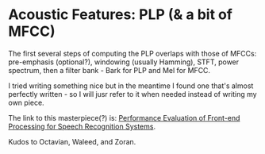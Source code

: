 # Acoustic Features: PLP (\& a bit of MFCC)

The first several steps of computing the PLP overlaps with those of MFCCs: pre-emphasis (optional?), windowing (usually Hamming), STFT, power spectrum, then a filter bank - Bark for PLP and Mel for MFCC. 

I tried writing something nice but in the meantime I found one that's almost perfectly written - so I will jusr refer to it when needed instead of writing my own piece.

The link to this masterpiece(?) is: [Performance Evaluation of Front-end Processing for Speech Recognition
Systems](https://www.researchgate.net/publication/252254498_Performance_Evaluation_of_Front-end_Processing_for_Speech_Recognition_Systems?enrichId=rgreq-b977083292394bb811ae4ca2fbd6078f-XXX&enrichSource=Y292ZXJQYWdlOzI1MjI1NDQ5ODtBUzoxMDMzOTYyMDM4MjcyMDZAMTQwMTY2Mjk4NDMyMg%3D%3D&el=1_x_2&_esc=publicationCoverPdf). 

Kudos to Octavian, Waleed, and Zoran.
